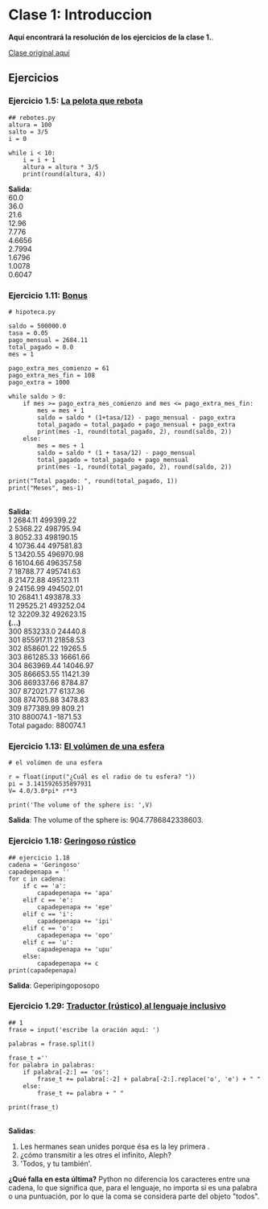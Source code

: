 

# Clase 1: Introduccion

**Aquí encontrará la resolución de los ejercicios de la clase 1.**. 

[Clase original aquí](https://github.com/python-unsam/UNSAM_2020c2_Python/blob/master/Notas/01_Introduccion/01_Python.md) 

## Ejercicios

### Ejercicio 1.5: [La pelota que rebota](https://github.com/python-unsam/UNSAM_2020c2_Python/blob/master/Notas/01_Introduccion/02_Hello_world.md#ejercicio-15-la-pelota-que-rebota)
```{python}
## rebotes.py
altura = 100
salto = 3/5
i = 0

while i < 10:
    i = i + 1
    altura = altura * 3/5
    print(round(altura, 4))
```


**Salida**:\
60.0 \
36.0 \
21.6 \
12.96 \
7.776 \
4.6656 \
2.7994 \
1.6796 \
1.0078 \
0.6047 


### Ejercicio 1.11: [Bonus](https://github.com/python-unsam/UNSAM_2020c2_Python/blob/master/Notas/01_Introduccion/03_Numeros.md#ejercicio-111-bonus)
```{python}
# hipoteca.py

saldo = 500000.0
tasa = 0.05
pago_mensual = 2684.11
total_pagado = 0.0
mes = 1

pago_extra_mes_comienzo = 61
pago_extra_mes_fin = 108
pago_extra = 1000

while saldo > 0:
    if mes >= pago_extra_mes_comienzo and mes <= pago_extra_mes_fin:
        mes = mes + 1
        saldo = saldo * (1+tasa/12) - pago_mensual - pago_extra
        total_pagado = total_pagado + pago_mensual + pago_extra
        print(mes -1, round(total_pagado, 2), round(saldo, 2))
    else:
        mes = mes + 1
        saldo = saldo * (1 + tasa/12) - pago_mensual
        total_pagado = total_pagado + pago_mensual
        print(mes -1, round(total_pagado, 2), round(saldo, 2))

print("Total pagado: ", round(total_pagado, 1))
print("Meses", mes-1)
```
\
**Salida**:\
1 2684.11 499399.22 \
2 5368.22 498795.94 \
3 8052.33 498190.15 \
4 10736.44 497581.83 \
5 13420.55 496970.98 \
6 16104.66 496357.58  \
7 18788.77 495741.63 \
8 21472.88 495123.11 \
9 24156.99 494502.01 \
10 26841.1 493878.33 \
11 29525.21 493252.04 \
12 32209.32 492623.15 \
**(...)** \
300 853233.0 24440.8 \
301 855917.11 21858.53 \
302 858601.22 19265.5 \
303 861285.33 16661.66 \
304 863969.44 14046.97 \
305 866653.55 11421.39 \
306 869337.66 8784.87 \
307 872021.77 6137.36 \
308 874705.88 3478.83 \
309 877389.99 809.21 \
310 880074.1 -1871.53 \
Total pagado:  880074.1 

### Ejercicio 1.13: [El volúmen de una esfera](https://github.com/python-unsam/UNSAM_2020c2_Python/blob/master/Notas/01_Introduccion/03_Numeros.md#ejercicio-113-el-vol%C3%BAmen-de-una-esfera)

```{python}
# el volúmen de una esfera 

r = float(input("¿Cuál es el radio de tu esfera? "))
pi = 3.1415926535897931
V= 4.0/3.0*pi* r**3

print('The volume of the sphere is: ',V)
```

**Salida**: The volume of the sphere is: 904.7786842338603.

### Ejercicio 1.18: [Geringoso rústico](https://github.com/python-unsam/UNSAM_2020c2_Python/blob/master/Notas/01_Introduccion/04_Strings.md#ejercicio-118-geringoso-r%C3%BAstico)

```{python}
## ejercicio 1.18
cadena = 'Geringoso'
capadepenapa = ''
for c in cadena:  
    if c == 'a':
        capadepenapa += 'apa'
    elif c == 'e':
        capadepenapa += 'epe'
    elif c == 'i':
        capadepenapa += 'ipi'
    elif c == 'o':
        capadepenapa += 'opo'
    elif c == 'u':
        capadepenapa += 'upu'
    else: 
        capadepenapa += c 
print(capadepenapa)
```

**Salida**: Geperipingoposopo

### Ejercicio 1.29: [Traductor (rústico) al lenguaje inclusivo](https://github.com/python-unsam/UNSAM_2020c2_Python/blob/master/Notas/01_Introduccion/05_Listas.md#ejercicio-129-traductor-r%C3%BAstico-al-lenguaje-inclusivo)

```{python}
## 1
frase = input('escribe la oración aquí: ')

palabras = frase.split()

frase_t =''
for palabra in palabras:  
    if palabra[-2:] == 'os':
        frase_t += palabra[:-2] + palabra[-2:].replace('o', 'e') + " "
    else:
        frase_t += palabra + " "

print(frase_t)

```
\
**Salidas**:
1. Les hermanes sean unides porque ésa es la ley primera .
2. ¿cómo transmitir a les otres el infinito, Aleph?
3. 'Todos, y tu también'. 


**¿Qué falla en esta última?**
Python no diferencia los caracteres entre una cadena, lo que significa que, para el lenguaje, no importa si es una palabra o una puntuación, por lo que la coma se considera parte del objeto "todos".




